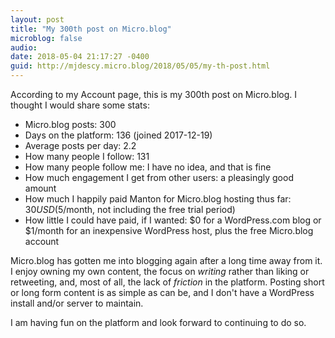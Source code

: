 ```yaml
---
layout: post
title: "My 300th post on Micro.blog"
microblog: false
audio: 
date: 2018-05-04 21:17:27 -0400
guid: http://mjdescy.micro.blog/2018/05/05/my-th-post.html
---
```


According to my Account page, this is my 300th post on Micro.blog. I thought I would share some stats:

- Micro.blog posts: 300
- Days on the platform: 136 (joined 2017-12-19)
- Average posts per day: 2.2
- How many people I follow: 131
- How many people follow me: I have no idea, and that is fine
- How much engagement I get from other users: a pleasingly good amount
- How much I happily paid Manton for Micro.blog hosting thus far: $30 USD ($5/month, not including the free trial period)
- How little I could have paid, if I wanted: $0 for a WordPress.com blog or $1/month for an inexpensive WordPress host, plus the free Micro.blog account

Micro.blog has gotten me into blogging again after a long time away from it. I enjoy owning my own content, the focus on _writing_ rather than liking or retweeting, and, most of all, the lack of _friction_ in the platform.  Posting short or long form content is as simple as can be, and I don't have a WordPress install and/or server to maintain.

I am having fun on the platform and look forward to continuing to do so. 
